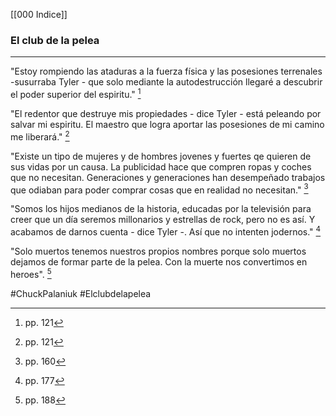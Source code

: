 [[000 Indice]]

### El club de la pelea
---

"Estoy rompiendo las ataduras a la fuerza física y las posesiones terrenales -susurraba Tyler - que solo mediante la autodestrucción llegaré a descubrir el poder superior del espiritu."   [^1]

"El redentor que destruye mis propiedades - dice Tyler - está peleando por salvar mi espiritu. El maestro que logra aportar las posesiones de mi camino me liberará." [^1]

"Existe un tipo de mujeres y de hombres jovenes y fuertes qe quieren de sus vidas por un causa. La publicidad hace que compren ropas y coches que no necesitan. Generaciones y generaciones han desempeñado trabajos que odiaban para poder comprar cosas que en realidad no necesitan." [^2]

"Somos los hijos medianos de la historia, educadas por la televisión para creer que un día seremos millonarios y estrellas de rock, pero no es así. Y acabamos de darnos cuenta - dice Tyler -. Así que no intenten jodernos." [^3]

"Solo muertos tenemos nuestros propios nombres porque solo muertos dejamos de formar parte de la pelea. Con la muerte nos convertimos en heroes". [^4]



[^1]:pp. 121
[^2]:pp. 160
[^3]:pp. 177
[^4]: pp. 188

#ChuckPalaniuk #Elclubdelapelea 